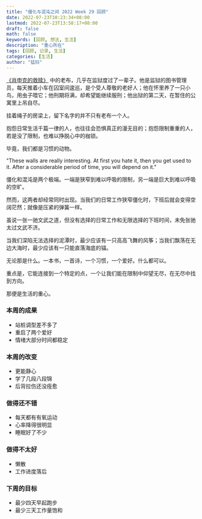 ```yaml
---
title: "僵化与混沌之间 2022 Week 29 回顾"
date: 2022-07-23T10:23:34+08:00
lastmod: 2022-07-23T13:58:17+08:00
draft: false
math: false
keywords: [回顾, 想法, 生活]
description: "重心所在"
tags: [回顾, 记录, 生活]
categories: [生活]
author: "猛犸"
---
```


[《肖申克的救赎》](https://movie.douban.com/subject/1292052/) 中的老布，几乎在监狱度过了一辈子。他是监狱的图书管理员，每天推着小车在囚室间逡巡，是个受人尊敬的老好人；他在怀里养了一只小鸟，用虫子喂它；他刑期将满，却希望能继续服刑；他出狱的第二天，在暂住的公寓里上吊自尽。

挂着绳子的房梁上，留下名字的并不只有老布一个人。

抱怨日常生活千篇一律的人，也往往会恐惧真正的漫无目的；抱怨限制重重的人，若是没了限制，也难以挣脱心中的枷锁。

毕竟，我们都是习惯的动物。

"These walls are really interesting. At first you hate it, then you get used to it. After a considerable period of time, you will depend on it."

僵化和混沌是两个极端。一端是狭窄到难以呼吸的限制，另一端是巨大到难以呼吸的空旷。

然而，这两者却经常同时出现。当我们的日常工作狭窄僵化时，下班后就会变得空阔茫然；就像是压紧的弹簧一样。

虽说一张一驰文武之道，但没有选择的日常工作和无限选择的下班时间，未免张驰太过文武不济。

当我们深陷无法选择的泥潭时，最少应该有一只高高飞舞的风筝；当我们飘荡在无边大海时，最少应该有一只能直落海底的锚。

无论那是什么。一本书，一首诗，一个习惯，一个爱好。什么都可以。

重点是，它能连接到一个特定的点，一个让我们能在限制中仰望无尽，在无尽中找到方向。

那便是生活的重心。

### 本周的成果

- 站桩调型差不多了
- 重启了两个爱好
- 情绪大部分时间都稳定

### 本周的改变

- 更能静心
- 学了几段八段锦
- 后背拉伤还没痊愈

### 做得还不错

- 每天都有有氧运动
- 心率降得很明显
- 睡眠好了不少

### 做得不太好

- 懒散
- 工作进度落后

### 下周的目标

- 最少四天早起跑步
- 最少三天工作量饱和
